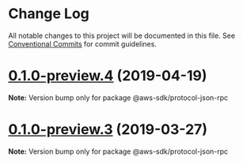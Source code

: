 # Change Log

All notable changes to this project will be documented in this file.
See [Conventional Commits](https://conventionalcommits.org) for commit guidelines.

# [0.1.0-preview.4](https://github.com/aws/aws-sdk-js-v3/compare/@aws-sdk/protocol-json-rpc@0.1.0-preview.3...@aws-sdk/protocol-json-rpc@0.1.0-preview.4) (2019-04-19)

**Note:** Version bump only for package @aws-sdk/protocol-json-rpc

# [0.1.0-preview.3](https://github.com/aws/aws-sdk-js-v3/compare/@aws-sdk/protocol-json-rpc@0.1.0-preview.2...@aws-sdk/protocol-json-rpc@0.1.0-preview.3) (2019-03-27)

**Note:** Version bump only for package @aws-sdk/protocol-json-rpc
